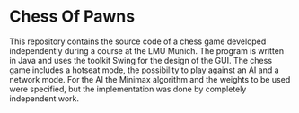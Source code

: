 # Chess Of Pawns
This repository contains the source code of a chess game developed independently during a course at the LMU Munich. 
The program is written in Java and uses the toolkit Swing for the design of the GUI. 
The chess game includes a hotseat mode, the possibility to play against an AI and a network mode. 
For the AI the Minimax algorithm and the weights to be used were specified, but the implementation was done by completely independent work.
